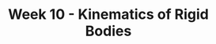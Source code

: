 ---
title: Week 10 - Kinematics of Rigid Bodies
contents:
  - date: 2025-03-17
    items:
      - type: lecture
        topics:
          - Set 15 Exercises

  - date: 2025-03-18
    items:
      - type: lecture
        topics:
          - Instantaneous Center of Rotation
      - type: problem_set
        title: Set 16 - IC and Motion wrt RB
        description: IC and Motion wrt RB
        link: "https://drive.google.com/file/d/1KxXJttmcYcssLFuUNx7aSkQNUTeJJGMX/view?usp=sharing"
      - type: exercise

  - date: 2025-03-21
    items:
      - type: lecture
        topics:
          - The motion of a point moving with respect to a RB
      
---